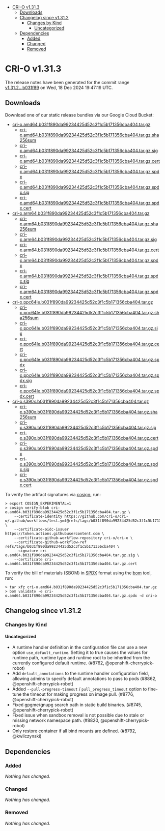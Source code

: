 - [CRI-O v1.31.3](#cri-o-v1313)
  - [Downloads](#downloads)
  - [Changelog since v1.31.2](#changelog-since-v1312)
    - [Changes by Kind](#changes-by-kind)
      - [Uncategorized](#uncategorized)
  - [Dependencies](#dependencies)
    - [Added](#added)
    - [Changed](#changed)
    - [Removed](#removed)

# CRI-O v1.31.3

The release notes have been generated for the commit range
[v1.31.2...b031f89](https://github.com/cri-o/cri-o/compare/v1.31.2...v1.31.3) on Wed, 18 Dec 2024 19:47:19 UTC.

## Downloads

Download one of our static release bundles via our Google Cloud Bucket:

- [cri-o.amd64.b031f890da99234425d52c3f1c5b171356cba404.tar.gz](https://storage.googleapis.com/cri-o/artifacts/cri-o.amd64.b031f890da99234425d52c3f1c5b171356cba404.tar.gz)
  - [cri-o.amd64.b031f890da99234425d52c3f1c5b171356cba404.tar.gz.sha256sum](https://storage.googleapis.com/cri-o/artifacts/cri-o.amd64.b031f890da99234425d52c3f1c5b171356cba404.tar.gz.sha256sum)
  - [cri-o.amd64.b031f890da99234425d52c3f1c5b171356cba404.tar.gz.sig](https://storage.googleapis.com/cri-o/artifacts/cri-o.amd64.b031f890da99234425d52c3f1c5b171356cba404.tar.gz.sig)
  - [cri-o.amd64.b031f890da99234425d52c3f1c5b171356cba404.tar.gz.cert](https://storage.googleapis.com/cri-o/artifacts/cri-o.amd64.b031f890da99234425d52c3f1c5b171356cba404.tar.gz.cert)
  - [cri-o.amd64.b031f890da99234425d52c3f1c5b171356cba404.tar.gz.spdx](https://storage.googleapis.com/cri-o/artifacts/cri-o.amd64.b031f890da99234425d52c3f1c5b171356cba404.tar.gz.spdx)
  - [cri-o.amd64.b031f890da99234425d52c3f1c5b171356cba404.tar.gz.spdx.sig](https://storage.googleapis.com/cri-o/artifacts/cri-o.amd64.b031f890da99234425d52c3f1c5b171356cba404.tar.gz.spdx.sig)
  - [cri-o.amd64.b031f890da99234425d52c3f1c5b171356cba404.tar.gz.spdx.cert](https://storage.googleapis.com/cri-o/artifacts/cri-o.amd64.b031f890da99234425d52c3f1c5b171356cba404.tar.gz.spdx.cert)
- [cri-o.arm64.b031f890da99234425d52c3f1c5b171356cba404.tar.gz](https://storage.googleapis.com/cri-o/artifacts/cri-o.arm64.b031f890da99234425d52c3f1c5b171356cba404.tar.gz)
  - [cri-o.arm64.b031f890da99234425d52c3f1c5b171356cba404.tar.gz.sha256sum](https://storage.googleapis.com/cri-o/artifacts/cri-o.arm64.b031f890da99234425d52c3f1c5b171356cba404.tar.gz.sha256sum)
  - [cri-o.arm64.b031f890da99234425d52c3f1c5b171356cba404.tar.gz.sig](https://storage.googleapis.com/cri-o/artifacts/cri-o.arm64.b031f890da99234425d52c3f1c5b171356cba404.tar.gz.sig)
  - [cri-o.arm64.b031f890da99234425d52c3f1c5b171356cba404.tar.gz.cert](https://storage.googleapis.com/cri-o/artifacts/cri-o.arm64.b031f890da99234425d52c3f1c5b171356cba404.tar.gz.cert)
  - [cri-o.arm64.b031f890da99234425d52c3f1c5b171356cba404.tar.gz.spdx](https://storage.googleapis.com/cri-o/artifacts/cri-o.arm64.b031f890da99234425d52c3f1c5b171356cba404.tar.gz.spdx)
  - [cri-o.arm64.b031f890da99234425d52c3f1c5b171356cba404.tar.gz.spdx.sig](https://storage.googleapis.com/cri-o/artifacts/cri-o.arm64.b031f890da99234425d52c3f1c5b171356cba404.tar.gz.spdx.sig)
  - [cri-o.arm64.b031f890da99234425d52c3f1c5b171356cba404.tar.gz.spdx.cert](https://storage.googleapis.com/cri-o/artifacts/cri-o.arm64.b031f890da99234425d52c3f1c5b171356cba404.tar.gz.spdx.cert)
- [cri-o.ppc64le.b031f890da99234425d52c3f1c5b171356cba404.tar.gz](https://storage.googleapis.com/cri-o/artifacts/cri-o.ppc64le.b031f890da99234425d52c3f1c5b171356cba404.tar.gz)
  - [cri-o.ppc64le.b031f890da99234425d52c3f1c5b171356cba404.tar.gz.sha256sum](https://storage.googleapis.com/cri-o/artifacts/cri-o.ppc64le.b031f890da99234425d52c3f1c5b171356cba404.tar.gz.sha256sum)
  - [cri-o.ppc64le.b031f890da99234425d52c3f1c5b171356cba404.tar.gz.sig](https://storage.googleapis.com/cri-o/artifacts/cri-o.ppc64le.b031f890da99234425d52c3f1c5b171356cba404.tar.gz.sig)
  - [cri-o.ppc64le.b031f890da99234425d52c3f1c5b171356cba404.tar.gz.cert](https://storage.googleapis.com/cri-o/artifacts/cri-o.ppc64le.b031f890da99234425d52c3f1c5b171356cba404.tar.gz.cert)
  - [cri-o.ppc64le.b031f890da99234425d52c3f1c5b171356cba404.tar.gz.spdx](https://storage.googleapis.com/cri-o/artifacts/cri-o.ppc64le.b031f890da99234425d52c3f1c5b171356cba404.tar.gz.spdx)
  - [cri-o.ppc64le.b031f890da99234425d52c3f1c5b171356cba404.tar.gz.spdx.sig](https://storage.googleapis.com/cri-o/artifacts/cri-o.ppc64le.b031f890da99234425d52c3f1c5b171356cba404.tar.gz.spdx.sig)
  - [cri-o.ppc64le.b031f890da99234425d52c3f1c5b171356cba404.tar.gz.spdx.cert](https://storage.googleapis.com/cri-o/artifacts/cri-o.ppc64le.b031f890da99234425d52c3f1c5b171356cba404.tar.gz.spdx.cert)
- [cri-o.s390x.b031f890da99234425d52c3f1c5b171356cba404.tar.gz](https://storage.googleapis.com/cri-o/artifacts/cri-o.s390x.b031f890da99234425d52c3f1c5b171356cba404.tar.gz)
  - [cri-o.s390x.b031f890da99234425d52c3f1c5b171356cba404.tar.gz.sha256sum](https://storage.googleapis.com/cri-o/artifacts/cri-o.s390x.b031f890da99234425d52c3f1c5b171356cba404.tar.gz.sha256sum)
  - [cri-o.s390x.b031f890da99234425d52c3f1c5b171356cba404.tar.gz.sig](https://storage.googleapis.com/cri-o/artifacts/cri-o.s390x.b031f890da99234425d52c3f1c5b171356cba404.tar.gz.sig)
  - [cri-o.s390x.b031f890da99234425d52c3f1c5b171356cba404.tar.gz.cert](https://storage.googleapis.com/cri-o/artifacts/cri-o.s390x.b031f890da99234425d52c3f1c5b171356cba404.tar.gz.cert)
  - [cri-o.s390x.b031f890da99234425d52c3f1c5b171356cba404.tar.gz.spdx](https://storage.googleapis.com/cri-o/artifacts/cri-o.s390x.b031f890da99234425d52c3f1c5b171356cba404.tar.gz.spdx)
  - [cri-o.s390x.b031f890da99234425d52c3f1c5b171356cba404.tar.gz.spdx.sig](https://storage.googleapis.com/cri-o/artifacts/cri-o.s390x.b031f890da99234425d52c3f1c5b171356cba404.tar.gz.spdx.sig)
  - [cri-o.s390x.b031f890da99234425d52c3f1c5b171356cba404.tar.gz.spdx.cert](https://storage.googleapis.com/cri-o/artifacts/cri-o.s390x.b031f890da99234425d52c3f1c5b171356cba404.tar.gz.spdx.cert)

To verify the artifact signatures via [cosign](https://github.com/sigstore/cosign), run:

```console
> export COSIGN_EXPERIMENTAL=1
> cosign verify-blob cri-o.amd64.b031f890da99234425d52c3f1c5b171356cba404.tar.gz \
    --certificate-identity https://github.com/cri-o/cri-o/.github/workflows/test.yml@refs/tags/b031f890da99234425d52c3f1c5b171356cba404 \
    --certificate-oidc-issuer https://token.actions.githubusercontent.com \
    --certificate-github-workflow-repository cri-o/cri-o \
    --certificate-github-workflow-ref refs/tags/b031f890da99234425d52c3f1c5b171356cba404 \
    --signature cri-o.amd64.b031f890da99234425d52c3f1c5b171356cba404.tar.gz.sig \
    --certificate cri-o.amd64.b031f890da99234425d52c3f1c5b171356cba404.tar.gz.cert
```

To verify the bill of materials (SBOM) in [SPDX](https://spdx.org) format using the [bom](https://sigs.k8s.io/bom) tool, run:

```console
> tar xfz cri-o.amd64.b031f890da99234425d52c3f1c5b171356cba404.tar.gz
> bom validate -e cri-o.amd64.b031f890da99234425d52c3f1c5b171356cba404.tar.gz.spdx -d cri-o
```

## Changelog since v1.31.2

### Changes by Kind

#### Uncategorized
 - A runtime handler definition in the configuration file can use a new option `use_default_runtime`. Setting it to true causes the values for runtime path, runtime type and runtime root to be inherited from the currently configured default runtime. (#8762, @openshift-cherrypick-robot)
 - Add `default_annotations` to the runtime handler configuration field, allowing admins to specify default annotations to pass to pods (#8862, @openshift-cherrypick-robot)
 - Added `--pull-progress-timeout` / `pull_progress_timeout` option to fine-tune the timeout for making progress on image pull. (#8776, @openshift-cherrypick-robot)
 - Fixed gpgme/gnupg search path in static build binaries. (#8745, @openshift-cherrypick-robot)
 - Fixed issue when sandbox removal is not possible due to stale or missing network namespace path. (#8820, @openshift-cherrypick-robot)
 - Only restore container if all bind mounts are defined. (#8792, @kwilczynski)

## Dependencies

### Added
_Nothing has changed._

### Changed
_Nothing has changed._

### Removed
_Nothing has changed._
